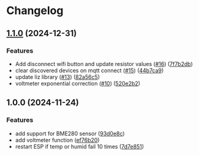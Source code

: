 # Changelog

## [1.1.0](https://github.com/sondresjolyst/ReadTempAndHumidity/compare/v1.0.0...v1.1.0) (2024-12-31)


### Features

* Add disconnect wifi button and update resistor values ([#16](https://github.com/sondresjolyst/ReadTempAndHumidity/issues/16)) ([7f7b2db](https://github.com/sondresjolyst/ReadTempAndHumidity/commit/7f7b2dbf6480bca77c49b0f49c84de614a5afcf4))
* clear discovered devices on mqtt connect ([#15](https://github.com/sondresjolyst/ReadTempAndHumidity/issues/15)) ([44b7ca9](https://github.com/sondresjolyst/ReadTempAndHumidity/commit/44b7ca900ee3a1d1843a49a8f0f2101eacec3b31))
* update liz library ([#13](https://github.com/sondresjolyst/ReadTempAndHumidity/issues/13)) ([82a56c5](https://github.com/sondresjolyst/ReadTempAndHumidity/commit/82a56c53015a5911a2f03a102e0812599baf3a18))
* voltmeter exponential correction ([#10](https://github.com/sondresjolyst/ReadTempAndHumidity/issues/10)) ([520e2b2](https://github.com/sondresjolyst/ReadTempAndHumidity/commit/520e2b2ddef42d0b414009e25ad73d3146d3929d))

## 1.0.0 (2024-11-24)


### Features

* add support for BME280 sensor ([93d0e8c](https://github.com/sondresjolyst/ReadTempAndHumidity/commit/93d0e8c4809605525ba1d0de92667ec27f99ab57))
* add voltmeter function ([ef76b20](https://github.com/sondresjolyst/ReadTempAndHumidity/commit/ef76b20ffd68cb40df00a7c2bb684850c44f1c26))
* restart ESP if temp or humid fail 10 times ([7d7e851](https://github.com/sondresjolyst/ReadTempAndHumidity/commit/7d7e85164cb90c81dfba13be1f3010f54c79e531))
